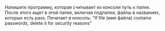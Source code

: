 Напишите программу, которая считывает из консоли путь к папке.
После этого ищет в этой папке, включая подпапки,
файлы в названиях, которых есть pass.
Печатает в консоль:
"If file (имя файла) contains passwords, delete it for security reasons"
